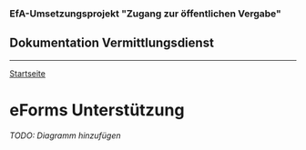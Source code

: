 ### EfA-Umsetzungsprojekt "Zugang zur öffentlichen Vergabe"
## Dokumentation Vermittlungsdienst
---
[Startseite](Readme.md)
# eForms Unterstützung

*TODO: Diagramm hinzufügen*

